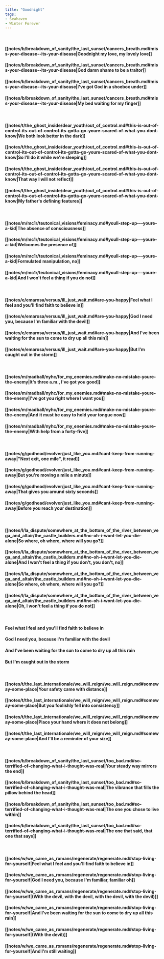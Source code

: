```yaml
---
title: "Goodnight"
tags:
- Seahaven
- Winter Forever
---
```

&nbsp;
#### [[notes/b/breakdown_of_sanity/the_last_sunset/cancers_breath.md#miss-your-disease--its-your-disease|Goodnight my love, my lovely love]]
#### [[notes/b/breakdown_of_sanity/the_last_sunset/cancers_breath.md#miss-your-disease--its-your-disease|God damn shame to be a traitor]]
#### [[notes/b/breakdown_of_sanity/the_last_sunset/cancers_breath.md#miss-your-disease--its-your-disease|I've got God in a shoebox under]]
#### [[notes/b/breakdown_of_sanity/the_last_sunset/cancers_breath.md#miss-your-disease--its-your-disease|My bed waiting for my finger]]
&nbsp;
#### [[notes/t/the_ghost_inside/dear_youth/out_of_control.md#this-is-out-of-control-its-out-of-control-its-gotta-go-youre-scared-of-what-you-dont-know|We both look better in the dark]]
#### [[notes/t/the_ghost_inside/dear_youth/out_of_control.md#this-is-out-of-control-its-out-of-control-its-gotta-go-youre-scared-of-what-you-dont-know|So I'll do it while we're sleeping]]
#### [[notes/t/the_ghost_inside/dear_youth/out_of_control.md#this-is-out-of-control-its-out-of-control-its-gotta-go-youre-scared-of-what-you-dont-know|That way I will not reflect]]
#### [[notes/t/the_ghost_inside/dear_youth/out_of_control.md#this-is-out-of-control-its-out-of-control-its-gotta-go-youre-scared-of-what-you-dont-know|My father's defining features]]
&nbsp;
#### [[notes/m/mc1r/teutonical_visions/feminacy.md#youll-step-up---youre-a-kid|The absence of consciousness]]
#### [[notes/m/mc1r/teutonical_visions/feminacy.md#youll-step-up---youre-a-kid|Welcomes the presence of]]
#### [[notes/m/mc1r/teutonical_visions/feminacy.md#youll-step-up---youre-a-kid|Formulated manipulation, no]]
#### [[notes/m/mc1r/teutonical_visions/feminacy.md#youll-step-up---youre-a-kid|And I won't feel a thing if you do not]]
&nbsp;
#### [[notes/e/emarosa/versus/ill_just_wait.md#are-you-happy|Feel what I feel and you'll find faith to believe in]]
#### [[notes/e/emarosa/versus/ill_just_wait.md#are-you-happy|God I need you, because I'm familiar with the devil]]
#### [[notes/e/emarosa/versus/ill_just_wait.md#are-you-happy|And I've been waiting for the sun to come to dry up all this rain]]
#### [[notes/e/emarosa/versus/ill_just_wait.md#are-you-happy|But I'm caught out in the storm]]
&nbsp;
#### [[notes/m/madball/nyhc/for_my_enemies.md#make-no-mistake-youre-the-enemy|It's three a.m., I've got you good]]
#### [[notes/m/madball/nyhc/for_my_enemies.md#make-no-mistake-youre-the-enemy|I've got you right where I want you]]
#### [[notes/m/madball/nyhc/for_my_enemies.md#make-no-mistake-youre-the-enemy|And it must be easy to hold your tongue now]]
#### [[notes/m/madball/nyhc/for_my_enemies.md#make-no-mistake-youre-the-enemy|With help from a forty-five]]
&nbsp;
#### [[notes/g/godhead/evolver/just_like_you.md#cant-keep-from-running-away|"Next exit, one mile", it read]]
#### [[notes/g/godhead/evolver/just_like_you.md#cant-keep-from-running-away|But you're moving a mile a minute]]
#### [[notes/g/godhead/evolver/just_like_you.md#cant-keep-from-running-away|That gives you around sixty seconds]]
#### [[notes/g/godhead/evolver/just_like_you.md#cant-keep-from-running-away|Before you reach your destination]]
&nbsp;
#### [[notes/l/la_dispute/somewhere_at_the_bottom_of_the_river_between_vega_and_altair/the_castle_builders.md#no-oh-i-wont-let-you-die-alone|So where, oh where, where will you go?]]
#### [[notes/l/la_dispute/somewhere_at_the_bottom_of_the_river_between_vega_and_altair/the_castle_builders.md#no-oh-i-wont-let-you-die-alone|And I won't feel a thing if you don't, you don't, no]]
#### [[notes/l/la_dispute/somewhere_at_the_bottom_of_the_river_between_vega_and_altair/the_castle_builders.md#no-oh-i-wont-let-you-die-alone|So where, oh where, where will you go?]]
#### [[notes/l/la_dispute/somewhere_at_the_bottom_of_the_river_between_vega_and_altair/the_castle_builders.md#no-oh-i-wont-let-you-die-alone|Oh, I won't feel a thing if you do not]]
&nbsp;
#### Feel what I feel and you'll find faith to believe in
#### God I need you, because I'm familiar with the devil
#### And I've been waiting for the sun to come to dry up all this rain
#### But I'm caught out in the storm
&nbsp;
#### [[notes/t/the_last_internationale/we_will_reign/we_will_reign.md#someway-some-place|Your safety came with distance]]
#### [[notes/t/the_last_internationale/we_will_reign/we_will_reign.md#someway-some-place|But you foolishly fell into consistency]]
#### [[notes/t/the_last_internationale/we_will_reign/we_will_reign.md#someway-some-place|Place your hand where it does not belong]]
#### [[notes/t/the_last_internationale/we_will_reign/we_will_reign.md#someway-some-place|And I'll be a reminder of your size]]
&nbsp;
#### [[notes/b/breakdown_of_sanity/the_last_sunset/too_bad.md#so-terrified-of-changing-what-i-thought-was-real|Your steady way mirrors the end]]
#### [[notes/b/breakdown_of_sanity/the_last_sunset/too_bad.md#so-terrified-of-changing-what-i-thought-was-real|The vibrance that fills the pillow behind the head]]
#### [[notes/b/breakdown_of_sanity/the_last_sunset/too_bad.md#so-terrified-of-changing-what-i-thought-was-real|The one you chose to live within]]
#### [[notes/b/breakdown_of_sanity/the_last_sunset/too_bad.md#so-terrified-of-changing-what-i-thought-was-real|The one that said, that one that says]]
&nbsp;
#### [[notes/w/we_came_as_romans/regenerate/regenerate.md#stop-living-for-yourself|Feel what I feel and you'll find faith to believe in]]
#### [[notes/w/we_came_as_romans/regenerate/regenerate.md#stop-living-for-yourself|God I need you, because I'm familiar, familiar oh]]
#### [[notes/w/we_came_as_romans/regenerate/regenerate.md#stop-living-for-yourself|(With the devil, with the devil, with the devil, with the devil)]]
#### [[notes/w/we_came_as_romans/regenerate/regenerate.md#stop-living-for-yourself|And I've been waiting for the sun to come to dry up all this rain]]
#### [[notes/w/we_came_as_romans/regenerate/regenerate.md#stop-living-for-yourself|(With the devil)]]
#### [[notes/w/we_came_as_romans/regenerate/regenerate.md#stop-living-for-yourself|And I'm still waiting]]
